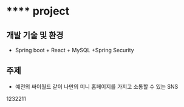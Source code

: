 # **** project

## 개발 기술 및 환경
* Spring boot + React + MySQL +Spring Security

## 주제
- 예전의 싸이월드 같이 나만의 미니 홈페이지를 가지고 소통할 수 있는 SNS 

1232211